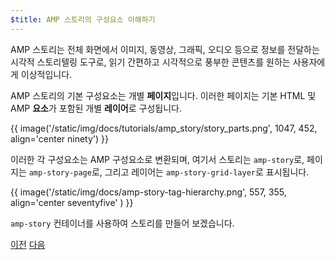 ```yaml
---
$title: AMP 스토리의 구성요소 이해하기
---
```


AMP 스토리는 전체 화면에서 이미지, 동영상, 그래픽, 오디오 등으로 정보를 전달하는 시각적 스토리텔링 도구로, 읽기 간편하고 시각적으로 풍부한 콘텐츠를 원하는 사용자에게 이상적입니다.  

AMP 스토리의 기본 구성요소는 개별 **페이지**입니다. 이러한 페이지는 기본 HTML 및 AMP **요소**가 포함된 개별 **레이어**로 구성됩니다.

{{ image('/static/img/docs/tutorials/amp_story/story_parts.png', 1047, 452, align='center ninety') }}

이러한 각 구성요소는 AMP 구성요소로 변환되며, 여기서 스토리는 `amp-story`로, 페이지는 `amp-story-page`로, 그리고 레이어는 `amp-story-grid-layer`로 표시됩니다.

{{ image('/static/img/docs/amp-story-tag-hierarchy.png', 557, 355, align='center seventyfive' ) }}

`amp-story` 컨테이너를 사용하여 스토리를 만들어 보겠습니다.

<div class="prev-next-buttons">
  <a class="button prev-button" href="{{g.doc('/content/docs/getting_started/visual_story/setting_up.md', locale=doc.locale).url.path}}"><span class="arrow-prev">이전</span></a>
  <a class="button next-button" href="{{g.doc('/content/docs/getting_started/visual_story/start_story.md', locale=doc.locale).url.path}}"><span class="arrow-next">다음</span></a>
</div>

